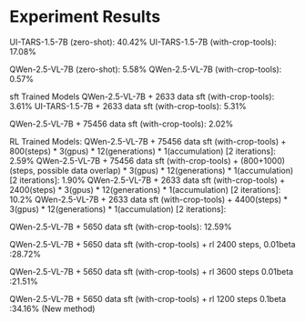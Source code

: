 # Experiment Results

UI-TARS-1.5-7B (zero-shot): 40.42%
UI-TARS-1.5-7B (with-crop-tools): 17.08%

QWen-2.5-VL-7B (zero-shot): 5.58%
QWen-2.5-VL-7B (with-crop-tools): 0.57%

sft Trained Models
QWen-2.5-VL-7B + 2633 data sft (with-crop-tools): 3.61%
UI-TARS-1.5-7B + 2633 data sft (with-crop-tools): 5.31%

QWen-2.5-VL-7B + 75456 data sft (with-crop-tools): 2.02%

RL Trained Models:
QWen-2.5-VL-7B + 75456 data sft (with-crop-tools) + 800(steps) * 3(gpus) * 12(generations) * 1(accumulation) [2 iterations]: 2.59%
QWen-2.5-VL-7B + 75456 data sft (with-crop-tools) + (800+1000)(steps, possible data overlap) * 3(gpus) * 12(generations) * 1(accumulation) [2 iterations]: 1.90%
QWen-2.5-VL-7B + 2633 data sft (with-crop-tools) + 2400(steps) * 3(gpus) * 12(generations) * 1(accumulation) [2 iterations]: 10.2%
QWen-2.5-VL-7B + 2633 data sft (with-crop-tools) + 4400(steps) * 3(gpus) * 12(generations) * 1(accumulation) [2 iterations]: 


QWen-2.5-VL-7B + 5650 data sft (with-crop-tools): 12.59%

QWen-2.5-VL-7B + 5650 data sft (with-crop-tools) + rl 2400 steps, 0.01beta :28.72%

QWen-2.5-VL-7B + 5650 data sft (with-crop-tools) + rl 3600 steps 0.01beta :21.51%

QWen-2.5-VL-7B + 5650 data sft (with-crop-tools) + rl 1200 steps 0.1beta :34.16% (New method)